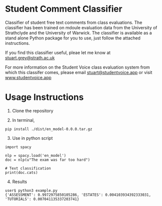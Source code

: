 # Student Comment Classifier

Classifier of student free text comments from class evaluations. The classifier has been trained on mdoule evaluation data from the University of Strathclyde and the University of Warwick. The classifier is available as a stand alone Python package for you to use, just follow the attached instructions.

If you find this classifier useful, pleae let me know at stuart.grey@strath.ac.uk

For more information on the Student Voice class evaluation system from which this classifer comes, please email stuart@studentvoice.app or visit www.studentvoice.app

# Usage Instructions

1. Clone the repository

2. In terminal,

```
pip install ./dist/en_model-0.0.0.tar.gz
```

3. Use in python script


```
import spacy

nlp = spacy.load('en_model')
doc = nlp(u"The exam was far too hard")

# Text classification
print(doc.cats)
```

4. Results

```
user$ python3 example.py 
{'ASSESSMENT': 0.9972975850105286, 'ESTATES': 0.004103934392333031, 'TUTORIALS': 0.007041135337203741}
```